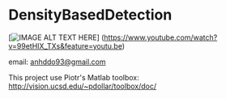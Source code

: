 # DensityBasedDetection
[![IMAGE ALT TEXT HERE](https://i.ytimg.com/vi/99etHIX_TXs/2.jpg)]
(https://www.youtube.com/watch?v=99etHIX_TXs&feature=youtu.be)

email: anhddo93@gmail.com

This project use Piotr's Matlab toolbox: http://vision.ucsd.edu/~pdollar/toolbox/doc/
